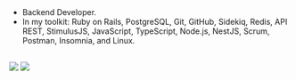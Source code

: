 ## <!--👋 Hi, I'm Lucas! -->
- Backend Developer.
- In my toolkit: Ruby on Rails, PostgreSQL, Git, GitHub, Sidekiq, Redis, API REST, StimulusJS, JavaScript, TypeScript, Node.js, NestJS, Scrum, Postman, Insomnia, and Linux.
<!-- - Let's build something amazing together? Feel free to explore my repository and get in touch for discussions, collaborations, or just to share ideas. -->

<!-- <div align="center">
  <a href="https://github.com/Lucasrusso36">
  <img height="180em" src="https://github-readme-stats.vercel.app/api?username=Lucasrusso36&show_icons=true&theme=aura&include_all_commits=true&count_private=true"/>
  <img height="180em" src="https://github-readme-stats.vercel.app/api/top-langs/?username=Lucasrusso36&layout=compact&langs_count=7&theme=aura"/>
</div>-->
  
<!-- ##  In my toolkit:  
<div style="display: inline_block"><br>
  <img align="center" alt="Lucas-Js" height="30" width="40" src="https://raw.githubusercontent.com/devicons/devicon/master/icons/javascript/javascript-plain.svg">
  <img align="center" alt="Lucas-Ts" height="30" width="40" src="https://raw.githubusercontent.com/devicons/devicon/master/icons/typescript/typescript-plain.svg">
  <img align="center" alt="Lucas-nodejs" height="30" width="40" src="https://cdn.jsdelivr.net/gh/devicons/devicon/icons/nodejs/nodejs-original.svg">
  <img align="center" alt="Lucas-nextjs" height="30" width="40" src="https://cdn.jsdelivr.net/gh/devicons/devicon/icons/nestjs/nestjs-plain.svg">
  <img align="center" alt="Lucas-Graphql" height="30" src="https://cdn.jsdelivr.net/gh/devicons/devicon/icons/graphql/graphql-plain.svg" />
  <img align="center" alt="Lucas-Ruby" height="30" width="40" src="https://cdn.jsdelivr.net/gh/devicons/devicon/icons/ruby/ruby-original.svg">
  <img align="center" alt="Lucas-Rails" height="30" width="40" src="https://cdn.jsdelivr.net/gh/devicons/devicon/icons/rails/rails-plain-wordmark.svg"> 
  <img align="center" alt="Lucas-Postgresql" height="30" width="40" src="https://cdn.jsdelivr.net/gh/devicons/devicon/icons/postgresql/postgresql-original.svg" />
  <img align="center" alt="Lucas-Git" height="30" width="40" src="https://cdn.jsdelivr.net/gh/devicons/devicon/icons/git/git-original.svg" />
  <img img align="center" alt="Lucas-Heroku" height="30" width="40" src="https://cdn.jsdelivr.net/gh/devicons/devicon/icons/heroku/heroku-plain.svg" />
  <img img align="center" alt="Lucas-Ubuntu" height="30" width="40" src="https://cdn.jsdelivr.net/gh/devicons/devicon/icons/ubuntu/ubuntu-plain.svg" />
</div> -->
  
  ##
 
<div>
  <a href = "mailto:lucaspidossantos@gmail.com"><img src="https://img.shields.io/badge/-Gmail-%23333?style=for-the-badge&logo=gmail&logoColor=white" target="_blank"></a>
  <a href="https://www.linkedin.com/in/lucas-pimenta-dos-santos-34753a140/" target="_blank"><img src="https://img.shields.io/badge/-LinkedIn-%230077B5?style=for-the-badge&logo=linkedin&logoColor=white" target="_blank"></a> 
 
</div>

